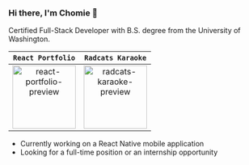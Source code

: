 ### Hi there, I'm Chomie 👋
Certified Full-Stack Developer with B.S. degree from the University of Washington.

| `React Portfolio` | `Radcats Karaoke` |
|:-:|:-:|
| <div><a href="https://chomieu.com"><img height="125" alt="react-portfolio-preview" src="https://github.com/chomieu/React-Portfolio/blob/main/preview.gif"/></a></div> | <div><a href="https://github.com/chomieu/RadCaTS-Karaoke"><img height="125" alt="radcats-karaoke-preview" src="https://github.com/chomieu/RadCaTS-Karaoke/blob/main/assets/rck-preview.gif"/></a></div> |

* Currently working on a React Native mobile application
* Looking for a full-time position or an internship opportunity
